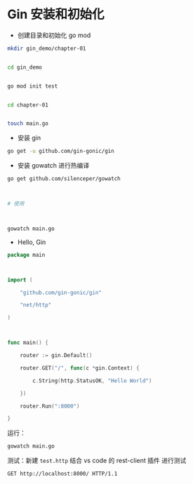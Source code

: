 # Gin 安装和初始化

- 创建目录和初始化 go mod

```bash
mkdir gin_demo/chapter-01


cd gin_demo


go mod init test


cd chapter-01


touch main.go
```

- 安装 gin

```bash
go get -u github.com/gin-gonic/gin
```

- 安装 gowatch 进行热编译

```bash
go get github.com/silenceper/gowatch



# 使用



gowatch main.go
```

- Hello, Gin

```go
package main



import (

    "github.com/gin-gonic/gin"

    "net/http"

)



func main() {

    router := gin.Default()

    router.GET("/", func(c *gin.Context) {

        c.String(http.StatusOK, "Hello World")

    })

    router.Run(":8000")

}
```

运行：

```bash
gowatch main.go
```

测试：新建 `test.http` 结合 vs code 的 rest-client 插件 进行测试

```
GET http://localhost:8000/ HTTP/1.1
```
